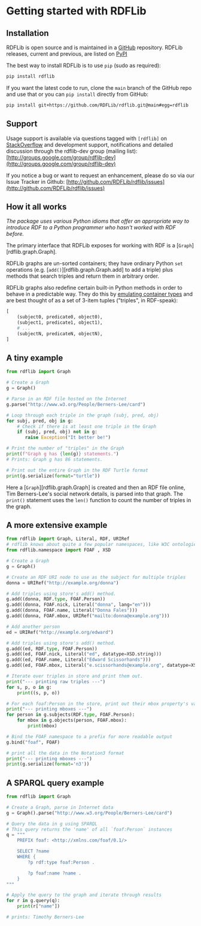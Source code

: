 # Getting started with RDFLib

## Installation

RDFLib is open source and is maintained in a [GitHub](https://github.com/RDFLib/rdflib/) repository. RDFLib releases, current and previous, are listed on [PyPI](https://pypi.python.org/pypi/rdflib/)

The best way to install RDFLib is to use `pip` (sudo as required):

```bash
pip install rdflib
```

If you want the latest code to run, clone the `main` branch of the GitHub repo and use that or you can `pip install` directly from GitHub:

```bash
pip install git+https://github.com/RDFLib/rdflib.git@main#egg=rdflib
```

## Support

Usage support is available via questions tagged with `[rdflib]` on [StackOverflow](https://stackoverflow.com/questions/tagged/rdflib) and development support, notifications and detailed discussion through the rdflib-dev group (mailing list): [http://groups.google.com/group/rdflib-dev](http://groups.google.com/group/rdflib-dev)

If you notice a bug or want to request an enhancement, please do so via our Issue Tracker in Github: [http://github.com/RDFLib/rdflib/issues](http://github.com/RDFLib/rdflib/issues)

## How it all works

*The package uses various Python idioms that offer an appropriate way to introduce RDF to a Python programmer who hasn't worked with RDF before.*

The primary interface that RDFLib exposes for working with RDF is a [`Graph`][rdflib.graph.Graph].

RDFLib graphs are un-sorted containers; they have ordinary Python `set` operations (e.g. [`add()`][rdflib.graph.Graph.add] to add a triple) plus methods that search triples and return them in arbitrary order.

RDFLib graphs also redefine certain built-in Python methods in order to behave in a predictable way. They do this by [emulating container types](https://docs.python.org/3.8/reference/datamodel.html#emulating-container-types) and are best thought of as a set of 3-item tuples ("triples", in RDF-speak):

```python
[
    (subject0, predicate0, object0),
    (subject1, predicate1, object1),
    # ...
    (subjectN, predicateN, objectN),
]
```

## A tiny example

```python
from rdflib import Graph

# Create a Graph
g = Graph()

# Parse in an RDF file hosted on the Internet
g.parse("http://www.w3.org/People/Berners-Lee/card")

# Loop through each triple in the graph (subj, pred, obj)
for subj, pred, obj in g:
    # Check if there is at least one triple in the Graph
    if (subj, pred, obj) not in g:
       raise Exception("It better be!")

# Print the number of "triples" in the Graph
print(f"Graph g has {len(g)} statements.")
# Prints: Graph g has 86 statements.

# Print out the entire Graph in the RDF Turtle format
print(g.serialize(format="turtle"))
```

Here a [`Graph`][rdflib.graph.Graph] is created and then an RDF file online, Tim Berners-Lee's social network details, is parsed into that graph. The `print()` statement uses the `len()` function to count the number of triples in the graph.

## A more extensive example

```python
from rdflib import Graph, Literal, RDF, URIRef
# rdflib knows about quite a few popular namespaces, like W3C ontologies, schema.org etc.
from rdflib.namespace import FOAF , XSD

# Create a Graph
g = Graph()

# Create an RDF URI node to use as the subject for multiple triples
donna = URIRef("http://example.org/donna")

# Add triples using store's add() method.
g.add((donna, RDF.type, FOAF.Person))
g.add((donna, FOAF.nick, Literal("donna", lang="en")))
g.add((donna, FOAF.name, Literal("Donna Fales")))
g.add((donna, FOAF.mbox, URIRef("mailto:donna@example.org")))

# Add another person
ed = URIRef("http://example.org/edward")

# Add triples using store's add() method.
g.add((ed, RDF.type, FOAF.Person))
g.add((ed, FOAF.nick, Literal("ed", datatype=XSD.string)))
g.add((ed, FOAF.name, Literal("Edward Scissorhands")))
g.add((ed, FOAF.mbox, Literal("e.scissorhands@example.org", datatype=XSD.anyURI)))

# Iterate over triples in store and print them out.
print("--- printing raw triples ---")
for s, p, o in g:
    print((s, p, o))

# For each foaf:Person in the store, print out their mbox property's value.
print("--- printing mboxes ---")
for person in g.subjects(RDF.type, FOAF.Person):
    for mbox in g.objects(person, FOAF.mbox):
        print(mbox)

# Bind the FOAF namespace to a prefix for more readable output
g.bind("foaf", FOAF)

# print all the data in the Notation3 format
print("--- printing mboxes ---")
print(g.serialize(format='n3'))
```

## A SPARQL query example

```python
from rdflib import Graph

# Create a Graph, parse in Internet data
g = Graph().parse("http://www.w3.org/People/Berners-Lee/card")

# Query the data in g using SPARQL
# This query returns the 'name' of all `foaf:Person` instances
q = """
    PREFIX foaf: <http://xmlns.com/foaf/0.1/>

    SELECT ?name
    WHERE {
        ?p rdf:type foaf:Person .

        ?p foaf:name ?name .
    }
"""

# Apply the query to the graph and iterate through results
for r in g.query(q):
    print(r["name"])

# prints: Timothy Berners-Lee
```
